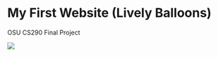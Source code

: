 # My First Website (Lively Balloons)
OSU CS290 Final Project

<!-- ![](lively_balloon.gif) -->
![](images/ghi_resize.gif)
